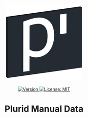 <p align="center">
    <img src="https://raw.githubusercontent.com/plurid/manual/master/about/identity/plurid-manual-logo.png" height="250px">
    <br />
    <br />
    <a target="_blank" href="https://www.npmjs.com/package/@plurid/manual-data">
        <img src="https://img.shields.io/npm/v/@plurid/manual-data.svg?logo=npm&colorB=1380C3&style=for-the-badge" alt="Version">
    </a>
    <a target="_blank" href="https://github.com/plurid/manual-data/blob/master/LICENSE">
        <img src="https://img.shields.io/badge/license-MIT-blue.svg?colorB=1380C3&style=for-the-badge" alt="License: MIT">
    </a>
</p>



<h1 align="center">
    Plurid Manual Data
</h1>
